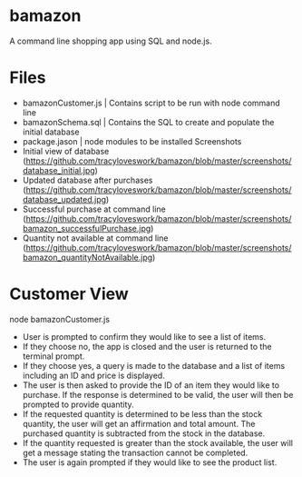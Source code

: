 # bamazon
A command line shopping app using SQL and node.js.
# Files
- bamazonCustomer.js | Contains script to be run with node command line
- bamazonSchema.sql | Contains the SQL to create and populate the initial database
- package.jason | node modules to be installed
Screenshots
- Initial view of database (https://github.com/tracyloveswork/bamazon/blob/master/screenshots/database_initial.jpg)
- Updated database after purchases (https://github.com/tracyloveswork/bamazon/blob/master/screenshots/database_updated.jpg)
- Successful purchase at command line (https://github.com/tracyloveswork/bamazon/blob/master/screenshots/bamazon_successfulPurchase.jpg)
- Quantity not available at command line (https://github.com/tracyloveswork/bamazon/blob/master/screenshots/bamazon_quantityNotAvailable.jpg)

# Customer View
node bamazonCustomer.js
- User is prompted to confirm they would like to see a list of items.
- If they choose no, the app is closed and the user is returned to the terminal prompt.
- If they choose yes, a query is made to the database and a list of items including an ID and price is displayed.
- The user is then asked to provide the ID of an item they would like to purchase.  If the response is determined to be valid, the user will then be prompted to provide quantity. 
- If the requested quantity is determined to be less than the stock quantity, the user will get an affirmation and total amount.  The purchased quantity is subtracted from the stock in the database.
- If the quantity requested is greater than the stock available, the user will get a message stating the transaction cannot be completed.
- The user is again prompted if they would like to see the product list.


